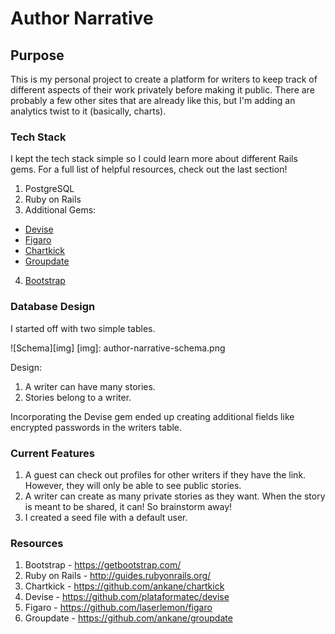 # Author Narrative

## Purpose
This is my personal project to create a platform for writers to keep track of different aspects of their work privately before making it public. There are probably a few other sites that are already like this, but I'm adding an analytics twist to it (basically, charts).

### Tech Stack
I kept the tech stack simple so I could learn more about different Rails gems. For a full list of helpful resources, check out the last section!
1. PostgreSQL
2. Ruby on Rails
3. Additional Gems:
  - [Devise](https://github.com/plataformatec/devise)
  - [Figaro](https://github.com/laserlemon/figaro)
  - [Chartkick](https://github.com/ankane/chartkick)
  - [Groupdate](https://github.com/ankane/groupdate)
4. [Bootstrap](https://getbootstrap.com/)

### Database Design
I started off with two simple tables.

![Schema][img]
[img]: author-narrative-schema.png

Design:
1. A writer can have many stories.
2. Stories belong to a writer.

Incorporating the Devise gem ended up creating additional fields like encrypted passwords in the writers table.

### Current Features
1. A guest can check out profiles for other writers if they have the link. However, they will only be able to see public stories.
2. A writer can create as many private stories as they want. When the story is meant to be shared, it can! So brainstorm away!
3. I created a seed file with a default user.

### Resources
1. Bootstrap - https://getbootstrap.com/
2. Ruby on Rails - http://guides.rubyonrails.org/
3. Chartkick - https://github.com/ankane/chartkick
4. Devise - https://github.com/plataformatec/devise
5. Figaro - https://github.com/laserlemon/figaro
6. Groupdate - https://github.com/ankane/groupdate
